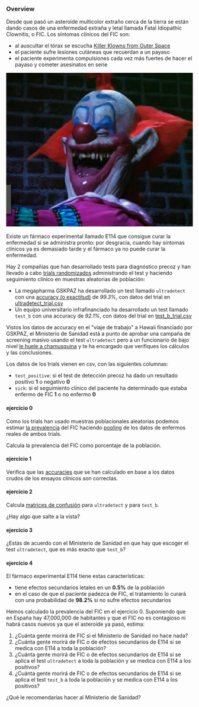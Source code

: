 ### Overview

Desde que pasó un asteroide multicolor extraño cerca de la tierra se están dando casos de una enfermedad extraña y letal llamada Fatal Idiopathic Clownitis, o FIC. Los síntomas clínicos del FIC son:

* al auscultar el tórax se escucha [Killer Klowns from Outer Space](https://www.youtube.com/watch?v=tGVX033PiDA)
* el paciente sufre lesiones cutáneas que recuerdan a un payaso
* el paciente experimenta compulsiones cada vez más fuertes de hacer el payaso y cometer asesinatos en serie

![killer_klown](killer_klown.png)

Existe un fármaco experimental llamado E114 que consigue curar la enfermedad si se administra pronto: por desgracia, cuando hay síntomas clínicos ya es demasiado tarde y el fármaco ya no puede curar la enfermedad.

Hay 2 compañías que han desarrollado tests para diagnóstico precoz y han llevado a cabo [trials randomizados](https://en.wikipedia.org/wiki/Randomized_controlled_trial) administrando el test y haciendo seguimiento clínico en muestras aleatorias de población:

* La megapharma GSKPAZ ha desarrollado un test llamado `ultradetect` con una [accuracy (o exactitud)](https://en.wikipedia.org/wiki/Accuracy_and_precision#In_binary_classification) de *99.3%*, con datos del trial en [ultradetect_trial.csv](ultradetect_trial.csv)
* Un equipo universitario infrafinanciado ha desarrollado un test llamado `test_b` con una accuracy de *92.1%*, con datos del trial en [test_b_trial.csv](test_b_trial.csv)

Vistos los datos de accuracy en el "viaje de trabajo" a Hawaii financiado por GSKPAZ, el Ministerio de Sanidad está a punto de aprobar una campaña de screening masivo usando el test `ultradetect` pero a un funcionario de bajo nivel [le huele a chamusquina](https://en.wikipedia.org/wiki/Bad_Pharma) y te ha encargado que verifiques los cálculos y las conclusiones.

Los datos de los trials vienen en csv, con las siguientes columnas:

* `test_positive`: si el test de detección precoz ha dado un resultado positivo **1** o negativo **0**
* `sick`: si el seguimiento clínico del paciente ha determinado que estaba enfermo de FIC **1** o no enfermo **0**

#### ejercicio 0

Como los trials han usado muestras poblacionales aleatorias podemos estimar [la prevalencia](https://en.wikipedia.org/wiki/Prevalence) del FIC haciendo [pooling](https://en.wikipedia.org/wiki/Pooled_analysis) de los datos de enfermos reales de ambos trials.

Calcula la prevalencia del FIC como porcentaje de la población.

#### ejercicio 1

Verifica que las [accuracies](https://en.wikipedia.org/wiki/Accuracy_and_precision#In_binary_classification) que se han calculado en base a los datos crudos de los ensayos clínicos son correctas.

#### ejercicio 2

Calcula [matrices de confusión](https://en.wikipedia.org/wiki/Confusion_matrix) para `ultradetect` y para `test_b`.

¿Hay algo que salte a la vista?

#### ejercicio 3

¿Estás de acuerdo con el Ministerio de Sanidad en que hay que escoger el test `ultradetect`, que es más exacto que `test_b`?

#### ejercicio 4

El fármaco experimental E114 tiene estas características:

* tiene efectos secundarios letales en un **0.5%** de la población
* en el caso de que el paciente padezca de FIC, el tratamiento lo curará con una probabilidad de **98.2%** si no sufre efectos secundarios

Hemos calculado la prevalencia del FIC en el ejercicio 0. Suponiendo que en España hay 47,000,000 de habitantes y que el FIC no es contagioso ni habrá casos nuevos ya que el asteroide ya pasó, estima:

1. ¿Cuánta gente morirá de FIC si el Ministerio de Sanidad no hace nada?
2. ¿Cuánta gente morirá de FIC o de efectos secundarios de E114 si se medica con E114 a toda la población?
3. ¿Cuánta gente morirá de FIC o de efectos secundarios de E114 si se aplica el test `ultradetect` a toda la población y se medica con E114 a los positivos?
4. ¿Cuánta gente morirá de FIC o de efectos secundarios de E114 si se aplica el test `test_b` a toda la población y se medica con E114 a los positivos?

¿Qué le recomendarías hacer al Ministerio de Sanidad?
